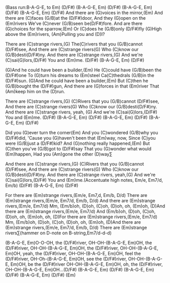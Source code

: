 (Bass run:B-A-G-E, to Em) (D/F#) (B-A-G-E, Em) (D/F#)
(B-A-G-E, Em) (D/F#) (B-A-G-E, Em) (D/F#)
And there are (G)voices in the mirror,(Em)
And there are (C)faces (G/B)at the (D/F#)door,
And they (G)open on the (Em)rivers
We've (C)never (G/B)seen be(D/F#)fore.
And are there (G)choices for the sparrow,(Em)
Or (C)does he (G/B)only (D/F#)fly
(G)High above the (Em)rivers,
(Am)Pulling you and (D)I?

There are (C)strange rivers,(G)
The(C)rivers that you (G/B)cannot (D/F#)see,
And there are (C)strange rivers(G)
Who (C)know our (G/B)desti(D/F#)ny.
And there are (C)strange rivers,(G)
And we're (C)sai(G)lors,(D/F#)
You and (Em)me. (D/F#) (B-A-G-E, Em) (D/F#)

(G)And he could have been a builder,(Em)
He (C)could have (G/B)been the (D/F#)one
To (G)turn his dreams to (Em)steel
Ca(C)thedrals (G/B)in the (D/F#)sun.
(G)And he could have been a builder,(Em)
But (C)then he (G/B)bought the (D/F#)gun,
And there are (G)forces in that (Em)river
That (Am)keep him on the (D)run.

There are (C)strange rivers,(G)
(C)Rivers that you (G/B)cannot (D/F#)see,
And there are (C)strange rivers(G)
Who (C)know our (G/B)desti(D/F#)ny.
And there are (C)strange rivers, yeah, (G)
And we're (C)sai(G)lors,(D/F#)
You and (Em)me. (D/F#) (B-A-G-E, Em) (D/F#) 
(B-A-G-E, Em) (D/F#) (B-A-G-E, Em) (D/F#)

Did you (G)ever turn the corner(Em)
And you (C)wondered (G/B)why you (D/F#)did,
'Cause you (G)haven't been that (Em)way, now,
Since (C)you were (G/B)just a (D/F#)kid?
And (G)nothing really happened,(Em)
But (C)then you've (G/B)got to (D/F#)say
That you (G)wonder what would (Em)happen,
Had you (Am)gone the other (D)way∑

And there are (C)strange rivers,(G)
(C)Rivers that you (G/B)cannot (D/F#)see,
And there are (C)strange rivers(G)
Who (C)know our (G/B)desti(D/F#)ny.
And there are (C)strange rivers, yeah,(G)
And we're (C)sai(G)lors,(D/F#)
You and (Em)me.(Accentuate high notes, Em/e, Em7/d, Em/b) (D/F#) 
(B-A-G-E, Em) (D/F#)

For there are (Em)strange rivers,(Em/e, Em7,d, Em/b, D/d)
There are (Em)strange rivers,(Em/e, Em7/d, Em/b, D/d)
And there are (Em)strange rivers,(Em/e, Em7/d)
Mm, (Em/b)oh, (D)oh, (C)oh, (D)oh, oh, (Em)oh,
(D)And there are (Em)strange rivers,(Em/e, Em7/d)
And (Em/b)oh, (D)oh, (C)oh, (D)oh, oh, (Em)oh, oh,
(D)For there are (Em)strange rivers,(Em/e, Em7/d)
Mm, (Em/b)oh, (D)oh, (C)oh, (D)oh, oh, (Em)oh, 
(D)And there are (Em)strange rivers,(Em/e, Em7/d, Em/b, D/d)
There are (Em)strange rivers∑(hammer on D-note on B-string,Em7/d-d-d)

(B-A-G-E, Em)O-O-OH, the (D/F#)river,
OH-OH-(B-A-G-E, Em)OH, the (D/F#)river,
OH-OH-(B-A-G-E, Em)OH, the (D/F#)river,
OH-OH-(B-A-G-E, Em)OH, yeah, the (D/F#)river,
OH-OH-(B-A-G-E, Em)OH, feel the (D/F#)river,
OH-Oh-(B-A-G-E, Em)OH, see the (D/F#)river,
OH-OH-(B-A-G-E, Em)OH, be the (D/F#)river
OH-OH-(B-A-G-E, Em)OH, oh, the (D/F#)river,
OH-OH-(B-A-G-E, Em)OH...(D/F#) (B-A-G-E, Em) (D/F#)
(B-A-G-E, Em) (D/F#) (B-A-G-E, Em) (D/F#) (Em)
